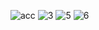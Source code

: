 ![acc](https://user-images.githubusercontent.com/63454860/156585125-1aa5155c-e3d9-4fb9-bb9e-405ded7e9955.jpg)
![3](https://user-images.githubusercontent.com/63454860/156585221-89e5af33-efa9-4986-9f47-62d23e5375ad.jpg)
![5](https://user-images.githubusercontent.com/63454860/156584871-4d1171ef-06a2-4d56-9a3d-728977ba861c.jpg)
![6](https://user-images.githubusercontent.com/63454860/156585092-86f6db40-bd65-4898-80a6-3aedfb31beab.jpg)

